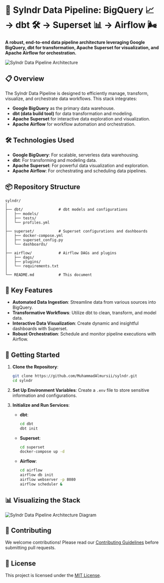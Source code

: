 
# 🚀 Sylndr Data Pipeline: BigQuery 📈 → dbt 🛠️ → Superset 📊 → Airflow 🌬️

**A robust, end-to-end data pipeline architecture leveraging Google BigQuery, dbt for transformation, Apache Superset for visualization, and Apache Airflow for orchestration.**

![Sylndr Data Pipeline Architecture](https://drive.google.com/uc?id=1WDI9aGuSgI6XT3cPy9ipBfz1j1XzSjpA)

## 📋 Overview

The Sylndr Data Pipeline is designed to efficiently manage, transform, visualize, and orchestrate data workflows. This stack integrates:

- **Google BigQuery** as the primary data warehouse.
- **dbt (data build tool)** for data transformation and modeling.
- **Apache Superset** for interactive data exploration and visualization.
- **Apache Airflow** for workflow automation and orchestration.

## 🛠️ Technologies Used

- **Google BigQuery**: For scalable, serverless data warehousing.
- **dbt**: For transforming and modeling data.
- **Apache Superset**: For powerful data visualization and exploration.
- **Apache Airflow**: For orchestrating and scheduling data pipelines.

## 📦 Repository Structure

```plaintext
sylndr/
│
├── dbt/                # dbt models and configurations
│   ├── models/
│   ├── tests/
│   └── profiles.yml
│
├── superset/           # Superset configurations and dashboards
│   ├── docker-compose.yml
│   ├── superset_config.py
│   └── dashboards/
│
├── airflow/            # Airflow DAGs and plugins
│   ├── dags/
│   ├── plugins/
│   └── requirements.txt
│
└── README.md           # This document
```

## 🎯 Key Features

- **Automated Data Ingestion**: Streamline data from various sources into BigQuery.
- **Transformative Workflows**: Utilize dbt to clean, transform, and model data.
- **Interactive Data Visualization**: Create dynamic and insightful dashboards with Superset.
- **Robust Orchestration**: Schedule and monitor pipeline executions with Airflow.

## 🚀 Getting Started

1. **Clone the Repository**:
   ```bash
   git clone https://github.com/MuhammadAlmursii/sylndr.git
   cd sylndr
   ```

2. **Set Up Environment Variables**:
   Create a `.env` file to store sensitive information and configurations.

3. **Initialize and Run Services**:
   - **dbt**:
     ```bash
     cd dbt
     dbt init
     ```
   - **Superset**:
     ```bash
     cd superset
     docker-compose up -d
     ```
   - **Airflow**:
     ```bash
     cd airflow
     airflow db init
     airflow webserver -p 8080
     airflow scheduler &
     ```

## 📊 Visualizing the Stack

![Sylndr Data Pipeline Architecture Diagram](https://drive.google.com/uc?id=1WDI9aGuSgI6XT3cPy9ipBfz1j1XzSjpA)

## 📝 Contributing

We welcome contributions! Please read our [Contributing Guidelines](CONTRIBUTING.md) before submitting pull requests.

## 📜 License

This project is licensed under the [MIT License](LICENSE).
